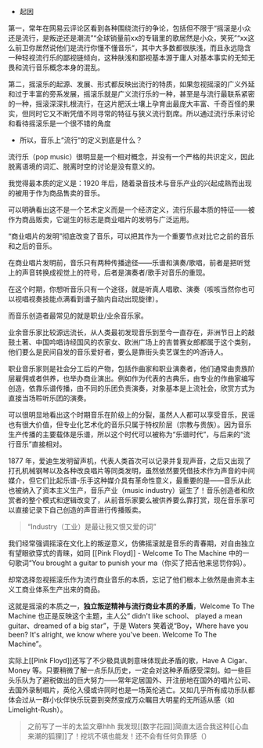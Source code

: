 ---
---

- 起因

第一，常年在网易云评论区看到各种围绕流行的争论，包括但不限于“摇滚是小众还是流行，是叛逆还是潮流”“全球销量前xx的专辑里的歌居然是小众，笑死”“xx这么前卫你居然说他们是流行你懂不懂音乐“，其中大多数都很肤浅，而且永远隐含一种轻视流行乐的鄙视链倾向，这种肤浅和鄙视基本源于庸人对基本事实的无知无畏和流行音乐概念本身的混乱。

第二，摇滚乐的起源、发展、形式都反映出流行的特质，如果忽视摇滚的广义外延和过于丰富的旁系发展，摇滚乐就是广义流行乐的一种，甚至是与流行最联系紧密的一种，摇滚深深扎根流行，在这片肥沃土壤上孕育出最庞大丰富、千奇百怪的果实，但同时它又不断凭借不同寻常的特征与狭义流行割席。所以通过流行乐来讨论和看待摇滚乐是一个很不错的角度

- 所以，音乐上“流行“的定义到底是什么？

流行乐（pop music）很明显是一个相对概念，并没有一个严格的共识定义，因此脱离语境的词汇、脱离时空的讨论是没有意义的。

我觉得最本质的定义是：1920 年后，随着录音技术与音乐产业的兴起成熟而出现的被用于作为商品售卖的音乐。

可以明确看出这不是一个艺术定义而是一个经济定义，流行乐最本质的特征——被作为商品贩卖，它诞生的标志是商业唱片的发明与广泛运用。

“商业唱片的发明”彻底改变了音乐，可以把其作为一个重要节点对比它之前的音乐和之后的音乐。

在商业唱片发明前，音乐只有两种传播途径——乐谱和演奏/歌唱，前者是把听觉上的声音转换成视觉上的符号，后者是演奏者/歌手对音乐的重现。

在这个时期，你想听音乐只有一个途径，就是听真人唱歌、演奏（咳咳当然你也可以视唱视奏技能点满看到谱子脑内自动出现旋律）。

而音乐创造者最常见的就是职业/业余音乐家。

业余音乐家比较源远流长，从人类最初发现音乐到至今一直存在，非洲节日上的敲鼓土著、中国吟唱诗经国风的农家女、欧洲广场上的吉普赛女郎都属于这个类别，他们要么是民间自发的音乐爱好者，要么是靠街头卖艺谋生的吟游诗人。

职业音乐家则是社会分工后的产物，包括作曲家和职业演奏者，他们通常由贵族阶层雇佣或者供养，也举办商业演出。例如作为代表的古典乐，由专业的作曲家编写创造，依靠乐谱传播，由不同的乐团负责演奏，对象基本是上流社会，欣赏方式为直接当场聆听乐团的演奏。

可以很明显地看出这个时期音乐在阶级上的分裂，虽然人人都可以享受音乐，民谣也有很大价值，但专业化艺术化的音乐只属于特权阶层（宗教与贵族）。因为音乐生产传播的主要载体是乐谱，所以这个时代可以被称为“乐谱时代”，与后来的“流行音乐”直接相对。

1877 年，爱迪生发明留声机，代表人类首次可以记录并复现声音，之后又出现了打孔机械钢琴以及各种改良唱片等同类发明，虽然依然要凭借技术作为声音的中间媒介，但它们比起乐谱-乐手这种媒介具有革命性意义，最重要的是——音乐从此也被纳入了资本主义生产，音乐产业（music industry）诞生了！音乐创造者和欣赏者的整个模式和逻辑改变了，从前音乐家要么被供养要么靠打赏，现在音乐家可以直接记录下自己创造的声音进行传播贩卖。

> “Industry（工业）是最让我又恨又爱的词”


我们经常强调摇滚在文化上的叛逆意义，仿佛摇滚就是音乐的青春期，对自由独立有望眼欲穿式的青睐，如同 [[Pink Floyd]] - Welcome To The Machine 中的一句歌词“You brought a guitar to punish your ma（你买了把吉他来惩罚你妈）。

却常选择忽视摇滚乐作为流行商业音乐的本质，忘记了他们根本上依然是由资本主义工商业体系生产出来的商品。

这就是摇滚的本质之一，**独立叛逆精神与流行商业本质的矛盾**，Welcome To The Machine 也正是反映这个主题，主人公“ didn't like school、 played a mean guitar、dreamed of a big star”，于是 Waters 笑着说“Boy，Where have you been? It's alright, we know where you've been. Welcome To The Machine”。

实际上[[Pink Floyd]]还写了不少极具讽刺意味体现此矛盾的歌，Have A Cigar、Money 等。只要稍微了解一点乐队历史，一定会对这种矛盾感受深刻。如一些巨头乐队为了避税做出的巨大努力——常年定居国外、开注册地在国外的唱片公司、去国外录制唱片，英伦入侵或许同时也是一场英伦逃亡。又如几乎所有成功乐队都体会过从一群小伙伴快乐玩耍到突然变成万众瞩目大明星的无所适从感（如 Limelight-Rush）。

>之前写了一半的太监文章hhh 我发现[[数字花园]]简直太适合我这种[[心血来潮的狐狸]]了！挖坑不填也能发！还不会有任何负罪感（）